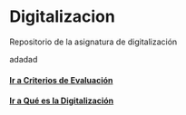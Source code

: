 # Digitalizacion
Repositorio de la asignatura de digitalización

adadad

#### [Ir a Criterios de Evaluación](CRITERIOSEVAL.md)
#### [Ir a Qué es la Digitalización](QUE_ES.md)
